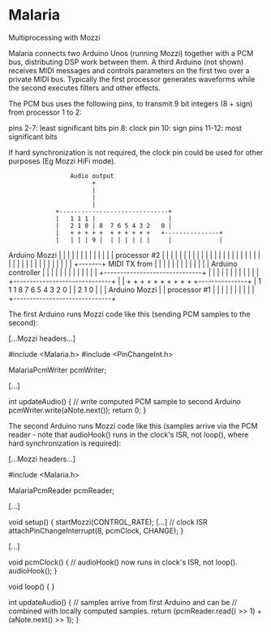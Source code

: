 # Malaria
Multiprocessing with Mozzi

Malaria connects two Arduino Unos (running Mozzi) together with a PCM bus,
distributing DSP work between them.  A third Arduino (not shown) receives
MIDI messages and controls parameters on the first two over a private MIDI bus.
Typically the first processor generates waveforms while the second executes filters
and other effects.

The PCM bus uses the following pins, to transmit 9 bit integers (8 + sign) from
processor 1 to 2:

  pins 2-7: least significant bits
     pin 8: clock
    pin 10: sign
pins 11-12: most significant bits

If hard synchronization is not required, the clock pin could be used for other
purposes (Eg Mozzi HiFi mode).


                     Audio output
                           +
                           |
                           |
                           |
                 +------------------------------+
                 |   1 1 1 |                    |
                 |   2 1 0 | 8  7 6 5 4 3 2   0 |
                 |   + + + + +  + + + + + +   +---------------+
                 |   | | | 9 |  | | | | | |     |             |
Arduino Mozzi    |   | | |   |  | | | | | |     |             |
processor #2     |   | | |   |  | | | | | |     |             |
                 |   | | |   |  | | | | | |     |             |
                 |   | | |   |  | | | | | |     |             +-------+ MIDI TX from 
                 |   | | |   |  | | | | | |     |             |         Arduino controller
                 |   | | |   |  | | | | | |     |             |
                 +------------------------------+             |
                     | | |   |  | | | | | |                   |
                 +------------------------------+             |
                 |   + + +   +  + + + + + +   +---------------+
                 |   1 1 1   8  7 6 5 4 3 2   0 |
                 |   2 1 0                      |
                 |                              |
Arduino Mozzi    |                              |
processor #1     |                              |
                 |                              |
                 |                              |
                 |                              |
                 |                              |
                 +------------------------------+


The first Arduino runs Mozzi code like this (sending PCM samples
to the second):

  [...Mozzi headers...]

  #include <Malaria.h>
  #include <PinChangeInt.h>

  MalariaPcmWriter pcmWriter;

  [...]

  int updateAudio() {
    // write computed PCM sample to second Arduino
    pcmWriter.write(aNote.next());
    return 0;
  }

The second Arduino runs Mozzi code like this (samples arrive via
the PCM reader - note that audioHook() runs in the clock's ISR,
not loop(), where hard synchronization is required):

  [...Mozzi headers...]

  #include <Malaria.h>

  MalariaPcmReader pcmReader;

  [...]

  void setup() {
    startMozzi(CONTROL_RATE);
    [...]
    // clock ISR
    attachPinChangeInterrupt(8, pcmClock, CHANGE);
  }

  [...]

  void pcmClock() {
    // audioHook() now runs in clock's ISR, not loop().
    audioHook();
  }

  void loop() {
  }

  int updateAudio() {
    // samples arrive from first Arduino and can be
    // combined with locally computed samples.
    return (pcmReader.read() >> 1) + (aNote.next() >> 1);
  }
